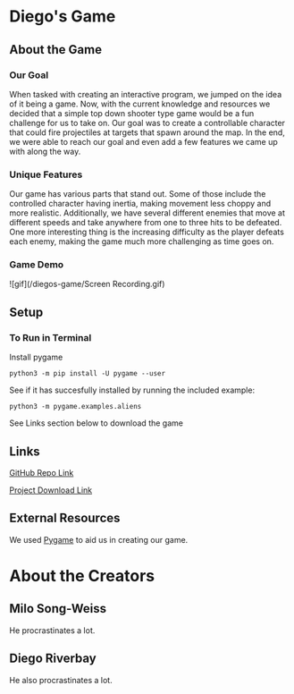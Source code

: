 # Diego's Game

## About the Game

### Our Goal

When tasked with creating an interactive program, we jumped on the idea of it being a game. Now, with the current knowledge and resources we decided that a simple top down shooter type game would be a fun challenge for us to take on. Our goal was to create a controllable character that could fire projectiles at targets that spawn around the map. In the end, we were able to reach our goal and even add a few features we came up with along the way.

### Unique Features

Our game has various parts that stand out. Some of those include the controlled character having inertia, making movement less choppy and more realistic. Additionally, we have several different enemies that move at different speeds and take anywhere from one to three hits to be defeated. One more interesting thing is the increasing difficulty as the player defeats each enemy, making the game much more challenging as time goes on.

### Game Demo

![gif](/diegos-game/Screen Recording.gif)


## Setup

### To Run in Terminal

Install pygame

`python3 -m pip install -U pygame --user`

See if it has succesfully installed by running the included example:

`python3 -m pygame.examples.aliens`

See Links section below to download the game


## Links

[GitHub Repo Link](https://github.com/olincollege/diegos-game)

[Project Download Link](https://github.com/olincollege/diegos-game/archive/refs/heads/main.zip)

## External Resources

We used [Pygame](https://www.pygame.org/news) to aid us in creating our game.

# About the Creators

## Milo Song-Weiss

He procrastinates a lot.

## Diego Riverbay

He also procrastinates a lot.
